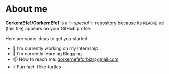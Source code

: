 # About me


**GorkemEfe1/GorkemEfe1** is a ✨ _special_ ✨ repository because its `README.md` (this file) appears on your GitHub profile.

Here are some ideas to get you started:

- 🔭 I’m currently working on my Internship
- 🌱 I’m currently learning Blogging
- 📫 How to reach me: gorkemefeforbiz@gmail.com
- ⚡ Fun fact: I like turtles

